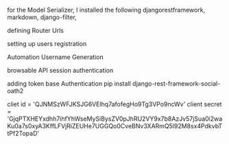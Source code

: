 
for the Model Serializer, I installed the following
djangorestframework,
markdown,
django-filter,

defining Router Urls

setting up users registration

Automation Username Generation

browsable API session authentication


adding token base Authentication
pip install django-rest-framework-social-oath2

cliet id = 'QJNMSzWFJKSJG6VElhq7afofegHo9Tg3VPo9ncWv'
client secret = 'GjqPTXHEYxdhh7ihfYhWseMySiBysZV0pJhRU2VY9x7b8AzJv57jSua0i2waKu0a7s0xyA3KffLFVjRiZEUHe7UGGQo0CveBNv3XARmQ5l92M8sx4PdkvbTtPf2TopaD'